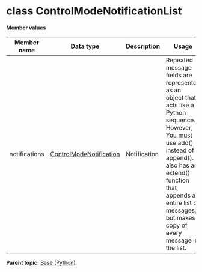 # class ControlModeNotificationList

 **Member values** 

|Member name|Data type|Description|Usage|
|-----------|---------|-----------|-----|
|notifications| [ControlModeNotification](ControlModeNotification.md#)|Notification|Repeated message fields are represented as an object that acts like a Python sequence. However, You must use add\(\) instead of append\(\). It also has an extend\(\) function that appends an entire list of messages, but makes a copy of every message in the list.|

**Parent topic:** [Base \(Python\)](../../summary_pages/Base.md)

